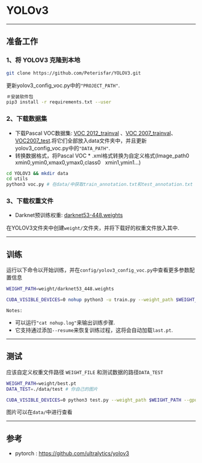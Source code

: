 # YOLOv3
---
## 准备工作

### 1、将 YOLOV3 克隆到本地
```Bash
git clone https://github.com/Peterisfar/YOLOV3.git
```
更新yolov3_config_voc.py中的`"PROJECT_PATH"`.
```Bash
＃安装软件包
pip3 install -r requirements.txt --user
```

### 2、下载数据集
* 下载Pascal VOC数据集: [VOC 2012_trainval](http://host.robots.ox.ac.uk/pascal/VOC/voc2012/VOCtrainval_11-May-2012.tar) 、[VOC 2007_trainval](http://host.robots.ox.ac.uk/pascal/VOC/voc2007/VOCtrainval_06-Nov-2007.tar)、[VOC2007_test](http://host.robots.ox.ac.uk/pascal/VOC/voc2007/VOCtest_06-Nov-2007.tar).将它们全部放入data文件夹中，并且更新yolov3_config_voc.py中的`"DATA_PATH"`.
* 转换数据格式，将Pascal VOC * .xml格式转换为自定义格式(Image_path0 &nbsp; xmin0,ymin0,xmax0,ymax0,class0 &nbsp; xmin1,ymin1...)

```bash
cd YOLOV3 && mkdir data
cd utils
python3 voc.py # 在data/中获取train_annotation.txt和test_annotation.txt
```

### 3、下载权重文件
* Darknet预训练权重:  [darknet53-448.weights](https://pjreddie.com/media/files/darknet53_448.weights) 

在YOLOV3文件夹中创建`weight/`文件夹，并将下载好的权重文件放入其中.

---
## 训练

运行以下命令以开始训练，并在`config/yolov3_config_voc.py`中查看更多参数配置信息

```Bash
WEIGHT_PATH=weight/darknet53_448.weights

CUDA_VISIBLE_DEVICES=0 nohup python3 -u train.py --weight_path $WEIGHT_PATH --gpu_id 0 > nohup.log 2>&1 &

```

`Notes:`

* 可以运行`"cat nohup.log"`来输出训练步骤.
* 它支持通过添加`--resume`来恢复训练过程，这将会自动加载`last.pt`.

---
## 测试
应该自定义权重文件路径 `WEIGHT_FILE` 和测试数据的路径`DATA_TEST`
```Bash
WEIGHT_PATH=weight/best.pt
DATA_TEST=./data/test # 你自己的图片

CUDA_VISIBLE_DEVICES=0 python3 test.py --weight_path $WEIGHT_PATH --gpu_id 0 --visiual $DATA_TEST --eval

```
图片可以在`data/`中进行查看


---
## 参考
* pytorch : https://github.com/ultralytics/yolov3


